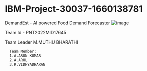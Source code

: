 # IBM-Project-30037-1660138781
DemandEst - AI powered Food Demand Forecaster
![image](https://user-images.githubusercontent.com/114051532/199456888-31223e19-ec55-44d6-b554-c63498124761.png)



Team Id - PNT2022MID17645


Team Leader
      M.MUTHU BHARATHI
      
      Team Member:
      1.A.ARUN KUMAR
      2.A.ARUL
      3.R.VIDHYADHARAN
